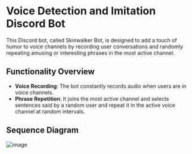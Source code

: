 # Voice Detection and Imitation Discord Bot

This Discord bot, called Skinwalker Bot, is designed to add a touch of humor to voice channels by recording user conversations and randomly repeating amusing or interesting phrases in the most active channel.

## Functionality Overview

- **Voice Recording**: The bot constantly records audio when users are in voice channels.
- **Phrase Repetition**: It joins the most active channel and selects sentences said by a random user and repeat it in the active voice channel at random intervals.

## Sequence Diagram
![image](https://github.com/ibrahim-kabir/discord-skinwalker-bot/assets/117961703/f4363154-fab4-4930-87f3-2bd6968c241b)
